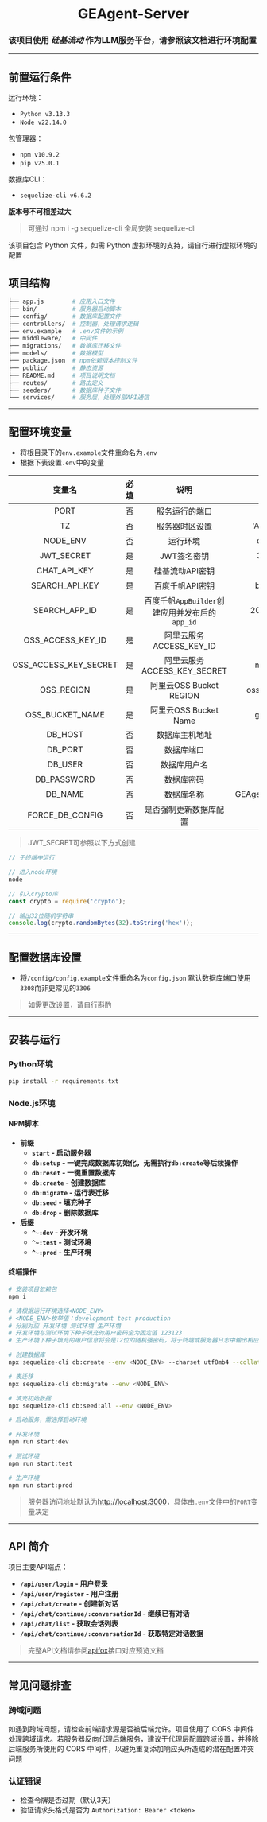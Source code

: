 <h1 style="display:flex;justify-content:center">GEAgent-Server</h1>

### 该项目使用 *硅基流动* 作为LLM服务平台，请参照该文档进行环境配置

---

## 前置运行条件

运行环境：
- `Python v3.13.3`
- `Node v22.14.0`

包管理器：
- `npm v10.9.2`
- `pip v25.0.1`

数据库CLI：
- `sequelize-cli v6.6.2`

**版本号不可相差过大**

> 可通过 npm i -g sequelize-cli 全局安装 sequelize-cli

该项目包含 Python 文件，如需 Python 虚拟环境的支持，请自行进行虚拟环境的配置

## 项目结构

```graphql
├── app.js        # 应用入口文件 
├── bin/          # 服务器启动脚本 
├── config/       # 数据库配置文件 
├── controllers/  # 控制器，处理请求逻辑 
├── env.example   # .env文件的示例 
├── middleware/   # 中间件 
├── migrations/   # 数据库迁移文件 
├── models/       # 数据模型 
├── package.json  # npm依赖版本控制文件 
├── public/       # 静态资源 
├── README.md     # 项目说明文档 
├── routes/       # 路由定义 
├── seeders/      # 数据库种子文件 
└── services/     # 服务层，处理外部API通信 
```

---

## 配置环境变量
- 将根目录下的`env.example`文件重命名为`.env`
- 根据下表设置`.env`中的变量

| 变量名 | 必填 | 说明 | 示例值 |
| :---: | :---: | :---: | :---: |
| PORT | 否 | 服务运行的端口 | 3000 |
| TZ | 否 | 服务器时区设置 | 'Asia/Shanghai' |
| NODE_ENV | 否 | 运行环境 | development |
| JWT_SECRET | 是 | JWT签名密钥 | 394hbf5a4... |
| CHAT_API_KEY | 是 | 硅基流动API密钥 | sk-tqulpvl... |
| SEARCH_API_KEY | 是 | 百度千帆API密钥 | bce-v3/ALT... |
| SEARCH_APP_ID | 是 | 百度千帆`AppBuilder`创建应用并发布后的`app_id` | 200d45e5-7b... |
| OSS_ACCESS_KEY_ID | 是 | 阿里云服务ACCESS_KEY_ID | MsqgQ... |
| OSS_ACCESS_KEY_SECRET | 是 | 阿里云服务ACCESS_KEY_SECRET | mh3qqNt1D... |
| OSS_REGION | 是 | 阿里云OSS Bucket REGION | oss-cn-shenzhen |
| OSS_BUCKET_NAME | 是 | 阿里云OSS Bucket Name | geseekbucket |
| DB_HOST | 否 | 数据库主机地址 | 127.0.0.1 |
| DB_PORT | 否 | 数据库端口 | 3308 |
| DB_USER | 否 | 数据库用户名 | root |
| DB_PASSWORD | 否 | 数据库密码 | 123456 |
| DB_NAME | 否 | 数据库名称 | GEAgent_api_production |
| FORCE_DB_CONFIG | 否 | 是否强制更新数据库配置 | false |

> JWT_SECRET可参照以下方式创建
```js
// 于终端中运行

// 进入node环境
node

// 引入crypto库
const crypto = require('crypto');

// 输出32位随机字符串
console.log(crypto.randomBytes(32).toString('hex'));
```
---

## 配置数据库设置
- 将`/config/config.example`文件重命名为`config.json`
默认数据库端口使用`3308`而非更常见的`3306`
> 如需更改设置，请自行斟酌

---

## 安装与运行

### Python环境

```bash
pip install -r requirements.txt
```

### Node.js环境

#### NPM脚本

- **前缀**
  - **`start` - 启动服务器**
  - **`db:setup` - 一键完成数据库初始化，无需执行`db:create`等后续操作**
  - **`db:reset` - 一键重置数据库**
  - **`db:create` - 创建数据库**
  - **`db:migrate` - 运行表迁移**
  - **`db:seed` - 填充种子**
  - **`db:drop` - 删除数据库**
- **后缀**
  - **`^~:dev` - 开发环境**
  - **`^~:test` - 测试环境**
  - **`^~:prod` - 生产环境**

#### 终端操作

```bash
# 安装项目依赖包
npm i

# 请根据运行环境选择<NODE_ENV>
# <NODE_ENV>枚举值：development test production
# 分别对应 开发环境 测试环境 生产环境
# 开发环境与测试环境下种子填充的用户密码全为固定值 123123
# 生产环境下种子填充的用户信息将会是12位的随机强密码，将于终端或服务器日志中输出相应的角色、账号、密码

# 创建数据库
npx sequelize-cli db:create --env <NODE_ENV> --charset utf8mb4 --collate utf8mb4_general_ci

# 表迁移
npx sequelize-cli db:migrate --env <NODE_ENV>

# 填充初始数据
npx sequelize-cli db:seed:all --env <NODE_ENV>

# 启动服务，需选择启动环境

# 开发环境
npm run start:dev

# 测试环境
npm run start:test

# 生产环境
npm run start:prod
```

> 服务器访问地址默认为[http://localhost:3000](http://localhost:3000)，具体由`.env`文件中的`PORT`变量决定

---

## API 简介

项目主要API端点：

- **`/api/user/login` - 用户登录**
- **`/api/user/register` - 用户注册**
- **`/api/chat/create` - 创建新对话**
- **`/api/chat/continue/:conversationId` - 继续已有对话**
- **`/api/chat/list` - 获取会话列表**
- **`/api/chat/continue/:conversationId` - 获取特定对话数据**

> 完整API文档请参阅[apifox](https://app.apifox.com/project/6155869)接口对应预览文档

---

## 常见问题排查

### 跨域问题

如遇到跨域问题，请检查前端请求源是否被后端允许。项目使用了 CORS 中间件处理跨域请求。若服务器反向代理后端服务，建议于代理层配置跨域设置，并移除后端服务所使用的 CORS 中间件，以避免重复添加响应头所造成的潜在配置冲突问题

### 认证错误

- 检查令牌是否过期（默认3天）
- 验证请求头格式是否为 `Authorization: Bearer <token>`